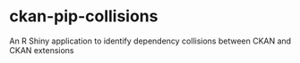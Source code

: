 # ckan-pip-collisions
An R Shiny application to identify dependency collisions between CKAN and CKAN extensions
